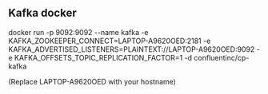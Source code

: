 ## Kafka docker

docker run -p 9092:9092 --name kafka  -e KAFKA_ZOOKEEPER_CONNECT=LAPTOP-A9620OED:2181 -e KAFKA_ADVERTISED_LISTENERS=PLAINTEXT://LAPTOP-A9620OED:9092 -e KAFKA_OFFSETS_TOPIC_REPLICATION_FACTOR=1 -d confluentinc/cp-kafka 


(Replace LAPTOP-A9620OED with your hostname)

